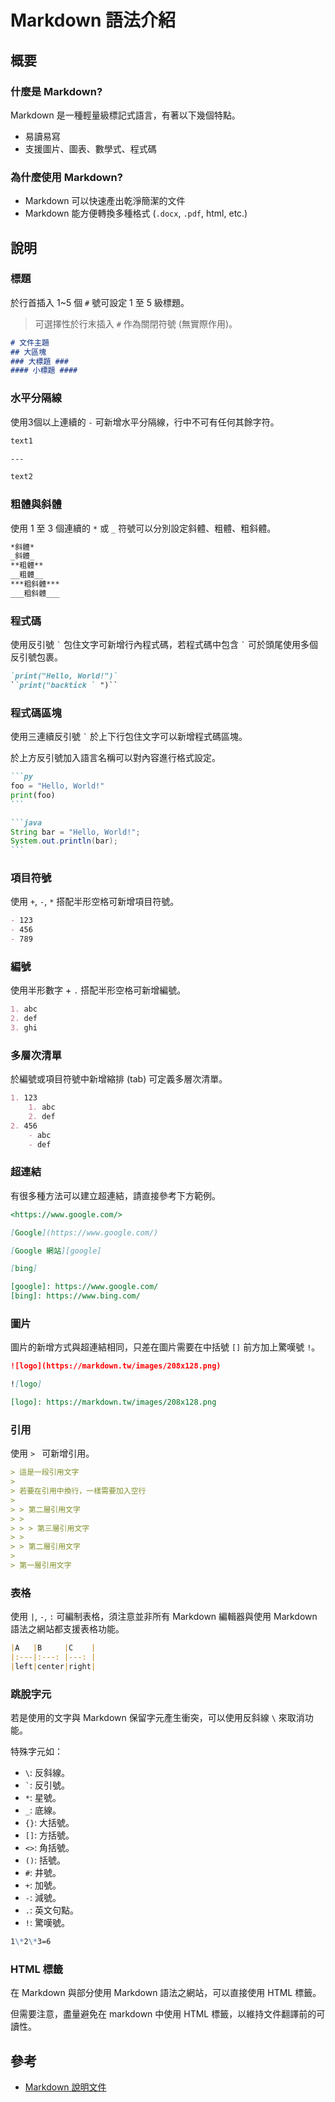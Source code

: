 # Markdown 語法介紹
## 概要
### 什麼是 Markdown?
Markdown 是一種輕量級標記式語言，有著以下幾個特點。

- 易讀易寫
- 支援圖片、圖表、數學式、程式碼

### 為什麼使用 Markdown?

- Markdown 可以快速產出乾淨簡潔的文件
- Markdown 能方便轉換多種格式 (`.docx`, `.pdf`, html, etc.)


## 說明
### 標題
於行首插入 1~5 個 `#` 號可設定 1 至 5 級標題。

> 可選擇性於行末插入 `#` 作為關閉符號 (無實際作用)。

```md
# 文件主題
## 大區塊
### 大標題 ###
#### 小標題 ####
```
	
### 水平分隔線
使用3個以上連續的 `-` 可新增水平分隔線，行中不可有任何其餘字符。

```md
text1

---

text2
```

### 粗體與斜體
使用 1 至 3 個連續的 `*` 或 `_` 符號可以分別設定斜體、粗體、粗斜體。

```md
*斜體*
_斜體_
**粗體**
__粗體__
***粗斜體***
___粗斜體___
```

### 程式碼
使用反引號 `` ` `` 包住文字可新增行內程式碼，若程式碼中包含 `` ` `` 可於頭尾使用多個反引號包裹。
```md
`print("Hello, World!")`
``print("backtick ` ")``
```

### 程式碼區塊
使用三連續反引號 `` ` `` 於上下行包住文字可以新增程式碼區塊。

於上方反引號加入語言名稱可以對內容進行格式設定。

````md
```py
foo = "Hello, World!"	
print(foo)
```

```java
String bar = "Hello, World!";
System.out.println(bar);
```
````

### 項目符號
使用 `+`, `-`, `*` 搭配半形空格可新增項目符號。

```md
- 123
- 456
- 789
```

### 編號
使用半形數字 + `.` 搭配半形空格可新增編號。

```md
1. abc
2. def
3. ghi
```

### 多層次清單
於編號或項目符號中新增縮排 (tab) 可定義多層次清單。

```md
1. 123
	1. abc
	2. def
2. 456
	- abc
	- def
```

### 超連結
有很多種方法可以建立超連結，請直接參考下方範例。

```md
<https://www.google.com/>

[Google](https://www.google.com/)

[Google 網站][google]

[bing]

[google]: https://www.google.com/
[bing]: https://www.bing.com/
```

### 圖片
圖片的新增方式與超連結相同，只差在圖片需要在中括號 `[]` 前方加上驚嘆號 `!`。

```md
![logo](https://markdown.tw/images/208x128.png)

![logo]

[logo]: https://markdown.tw/images/208x128.png
```

### 引用
使用 `> ` 可新增引用。

```md
> 這是一段引用文字
>
> 若要在引用中換行，一樣需要加入空行
>
> > 第二層引用文字
> > 
> > > 第三層引用文字
> >
> > 第二層引用文字
>
> 第一層引用文字
```

### 表格
使用 `|`, `-`, `:` 可編制表格，須注意並非所有 Markdown 編輯器與使用 Markdown 語法之網站都支援表格功能。

```md
|A   |B     |C    |
|:---|:---: |---: |
|left|center|right|
```


### 跳脫字元
若是使用的文字與 Markdown 保留字元產生衝突，可以使用反斜線 `\` 來取消功能。

特殊字元如：

- `\`: 反斜線。
- `` ` ``: 反引號。
- `*`: 星號。
- `_`: 底線。
- `{}`: 大括號。
- `[]`: 方括號。
- `<>`: 角括號。
- `()`: 括號。
- `#`: 井號。
- `+`: 加號。
- `-`: 減號。
- `.`: 英文句點。
- `!`: 驚嘆號。

```md
1\*2\*3=6
```

### HTML 標籤
在 Markdown 與部分使用 Markdown 語法之網站，可以直接使用 HTML 標籤。

但需要注意，盡量避免在 markdown 中使用 HTML 標籤，以維持文件翻譯前的可讀性。

## 參考
- [Markdown 說明文件][Markdown]

[Markdown]: https://markdown.tw/